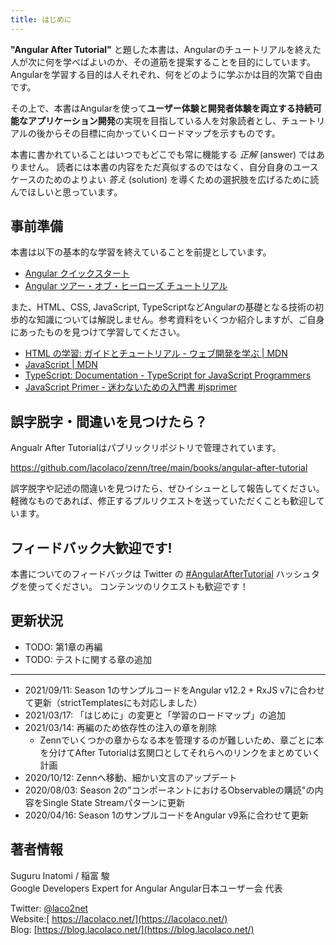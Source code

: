 ```yaml
---
title: はじめに
---
```


**"Angular After Tutorial"** と題した本書は、Angularのチュートリアルを終えた人が次に何を学べばよいのか、その道筋を提案することを目的にしています。Angularを学習する目的は人それぞれ、何をどのように学ぶかは目的次第で自由です。

その上で、本書はAngularを使って**ユーザー体験と開発者体験を両立する持続可能なアプリケーション開発**の実現を目指している人を対象読者とし、チュートリアルの後からその目標に向かっていくロードマップを示すものです。

本書に書かれていることはいつでもどこでも常に機能する _正解_ (answer) ではありません。
読者には本書の内容をただ真似するのではなく、自分自身のユースケースのためのよりよい _答え_ (solution) を導くための選択肢を広げるために読んでほしいと思っています。

## 事前準備

本書は以下の基本的な学習を終えていることを前提としています。

- [Angular クイックスタート](https://angular.jp/start)
- [Angular ツアー・オブ・ヒーローズ チュートリアル](https://angular.jp/tutorial)

また、HTML、CSS, JavaScript, TypeScriptなどAngularの基礎となる技術の初歩的な知識については解説しません。参考資料をいくつか紹介しますが、ご自身にあったものを見つけて学習してください。

- [HTML の学習: ガイドとチュートリアル \- ウェブ開発を学ぶ \| MDN](https://developer.mozilla.org/ja/docs/Learn/HTML)
- [JavaScript \| MDN](https://developer.mozilla.org/ja/docs/Web/JavaScript)
- [TypeScript: Documentation \- TypeScript for JavaScript Programmers](https://www.typescriptlang.org/docs/handbook/typescript-in-5-minutes.html)
- [JavaScript Primer \- 迷わないための入門書 \#jsprimer](https://jsprimer.net/)

## 誤字脱字・間違いを見つけたら？

Angualr After Tutorialはパブリックリポジトリで管理されています。

https://github.com/lacolaco/zenn/tree/main/books/angular-after-tutorial

誤字脱字や記述の間違いを見つけたら、ぜひイシューとして報告してください。
軽微なものであれば、修正するプルリクエストを送っていただくことも歓迎しています。

## フィードバック大歓迎です!

本書についてのフィードバックは Twitter の [\#AngularAfterTutorial](https://twitter.com/search?q=%23AngularAfterTutorial) ハッシュタグを使ってください。
コンテンツのリクエストも歓迎です！

## 更新状況

* TODO: 第1章の再編
* TODO: テストに関する章の追加

----

* 2021/09/11: Season 1のサンプルコードをAngular v12.2 + RxJS v7に合わせて更新（strictTemplatesにも対応しました）
* 2021/03/17: 「はじめに」の変更と「学習のロードマップ」の追加
* 2021/03/14: 再編のため依存性の注入の章を削除
  * Zennでいくつかの章からなる本を管理するのが難しいため、章ごとに本を分けてAfter Tutorialは玄関口としてそれらへのリンクをまとめていく計画
* 2020/10/12: Zennへ移動、細かい文言のアップデート
* 2020/08/03: Season 2の"コンポーネントにおけるObservableの購読"の内容をSingle State Streamパターンに更新
* 2020/04/16: Season 1のサンプルコードをAngular v9系に合わせて更新

## 著者情報

Suguru Inatomi / 稲富 駿   
Google Developers Expert for Angular
Angular日本ユーザー会 代表

Twitter: [@laco2net](https://twitter.com/laco2net)   
Website:[ https://lacolaco.net/](https://lacolaco.net/)    
Blog: [https://blog.lacolaco.net/](https://blog.lacolaco.net/)
